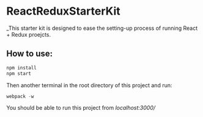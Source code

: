 # ReactReduxStarterKit

_This starter kit is designed to ease the setting-up process of running React + Redux proejcts.


## How to use:

```javascript
npm install
npm start
```
Then another terminal in the root directory of this project and run:
```javascript
webpack -w
```

You should be able to run this project from _localhost:3000/_
